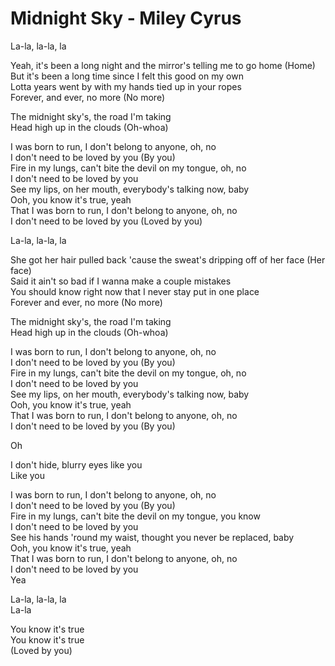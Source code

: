 # Midnight Sky - Miley Cyrus

La-la, la-la, la

Yeah, it's been a long night and the mirror's telling me to go home (Home)\
But it's been a long time since I felt this good on my own\
Lotta years went by with my hands tied up in your ropes\
Forever, and ever, no more (No more)

The midnight sky's, the road I'm taking\
Head high up in the clouds (Oh-whoa)

I was born to run, I don't belong to anyone, oh, no\
I don't need to be loved by you (By you)\
Fire in my lungs, can't bite the devil on my tongue, oh, no\
I don't need to be loved by you\
See my lips, on her mouth, everybody's talking now, baby\
Ooh, you know it's true, yeah\
That I was born to run, I don't belong to anyone, oh, no\
I don't need to be loved by you (Loved by you)

La-la, la-la, la

She got her hair pulled back 'cause the sweat's dripping off of her face (Her face)\
Said it ain't so bad if I wanna make a couple mistakes\
You should know right now that I never stay put in one place\
Forever and ever, no more (No more)

The midnight sky's, the road I'm taking\
Head high up in the clouds (Oh-whoa)

I was born to run, I don't belong to anyone, oh, no\
I don't need to be loved by you (By you)\
Fire in my lungs, can't bite the devil on my tongue, oh, no\
I don't need to be loved by you\
See my lips, on her mouth, everybody's talking now, baby\
Ooh, you know it's true, yeah\
That I was born to run, I don't belong to anyone, oh, no\
I don't need to be loved by you (By you)

Oh

I don't hide, blurry eyes like you\
Like you

I was born to run, I don't belong to anyone, oh, no\
I don't need to be loved by you (By you)\
Fire in my lungs, can't bite the devil on my tongue, you know\
I don't need to be loved by you\
See his hands 'round my waist, thought you never be replaced, baby\
Ooh, you know it's true, yeah\
That I was born to run, I don't belong to anyone, oh, no\
I don't need to be loved by you\
Yea

La-la, la-la, la\
La-la

You know it's true\
You know it's true\
(Loved by you)